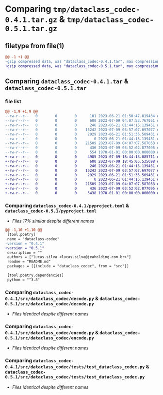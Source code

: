 # Comparing `tmp/dataclass_codec-0.4.1.tar.gz` & `tmp/dataclass_codec-0.5.1.tar.gz`

## filetype from file(1)

```diff
@@ -1 +1 @@
-gzip compressed data, was "dataclass_codec-0.4.1.tar", max compression
+gzip compressed data, was "dataclass_codec-0.5.1.tar", max compression
```

## Comparing `dataclass_codec-0.4.1.tar` & `dataclass_codec-0.5.1.tar`

### file list

```diff
@@ -1,9 +1,9 @@
--rw-r--r--   0        0        0      101 2023-06-21 01:50:47.819434 dataclass_codec-0.4.1/README.md
--rw-r--r--   0        0        0      600 2023-07-09 04:07:53.767051 dataclass_codec-0.4.1/pyproject.toml
--rw-r--r--   0        0        0      246 2023-06-21 01:44:15.139451 dataclass_codec-0.4.1/src/dataclass_codec/__init__.py
--rw-r--r--   0        0        0    15242 2023-07-09 03:57:07.697077 dataclass_codec-0.4.1/src/dataclass_codec/decode.py
--rw-r--r--   0        0        0     2929 2023-06-21 01:51:35.509431 dataclass_codec-0.4.1/src/dataclass_codec/encode.py
--rw-r--r--   0        0        0        0 2023-06-21 01:44:15.139451 dataclass_codec-0.4.1/src/dataclass_codec/py.typed
--rw-r--r--   0        0        0    21509 2023-07-09 04:07:07.587053 dataclass_codec-0.4.1/src/dataclass_codec/tests/test_dataclass_codec.py
--rw-r--r--   0        0        0      436 2023-07-09 03:52:02.877095 dataclass_codec-0.4.1/src/dataclass_codec/types_predicates.py
--rw-r--r--   0        0        0      554 1970-01-01 00:00:00.000000 dataclass_codec-0.4.1/PKG-INFO
+-rw-r--r--   0        0        0     4985 2023-07-09 18:44:13.085711 dataclass_codec-0.5.1/README.md
+-rw-r--r--   0        0        0      600 2023-07-09 18:45:05.535698 dataclass_codec-0.5.1/pyproject.toml
+-rw-r--r--   0        0        0      246 2023-06-21 01:44:15.139451 dataclass_codec-0.5.1/src/dataclass_codec/__init__.py
+-rw-r--r--   0        0        0    15242 2023-07-09 03:57:07.697077 dataclass_codec-0.5.1/src/dataclass_codec/decode.py
+-rw-r--r--   0        0        0     2929 2023-06-21 01:51:35.509431 dataclass_codec-0.5.1/src/dataclass_codec/encode.py
+-rw-r--r--   0        0        0        0 2023-06-21 01:44:15.139451 dataclass_codec-0.5.1/src/dataclass_codec/py.typed
+-rw-r--r--   0        0        0    21509 2023-07-09 04:07:07.587053 dataclass_codec-0.5.1/src/dataclass_codec/tests/test_dataclass_codec.py
+-rw-r--r--   0        0        0      436 2023-07-09 03:52:02.877095 dataclass_codec-0.5.1/src/dataclass_codec/types_predicates.py
+-rw-r--r--   0        0        0     5438 1970-01-01 00:00:00.000000 dataclass_codec-0.5.1/PKG-INFO
```

### Comparing `dataclass_codec-0.4.1/pyproject.toml` & `dataclass_codec-0.5.1/pyproject.toml`

 * *Files 17% similar despite different names*

```diff
@@ -1,10 +1,10 @@
 [tool.poetry]
 name = "dataclass-codec"
-version = "0.4.1"
+version = "0.5.1"
 description = ""
 authors = ["lucas.silva <lucas.silva@jeaholding.com.br>"]
 readme = "README.md"
 packages = [{include = "dataclass_codec", from = "src"}]
 
 [tool.poetry.dependencies]
 python = "^3.8"
```

### Comparing `dataclass_codec-0.4.1/src/dataclass_codec/decode.py` & `dataclass_codec-0.5.1/src/dataclass_codec/decode.py`

 * *Files identical despite different names*

### Comparing `dataclass_codec-0.4.1/src/dataclass_codec/encode.py` & `dataclass_codec-0.5.1/src/dataclass_codec/encode.py`

 * *Files identical despite different names*

### Comparing `dataclass_codec-0.4.1/src/dataclass_codec/tests/test_dataclass_codec.py` & `dataclass_codec-0.5.1/src/dataclass_codec/tests/test_dataclass_codec.py`

 * *Files identical despite different names*

